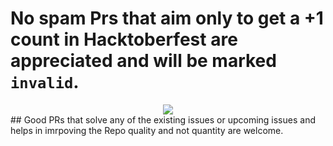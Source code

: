 # No spam Prs that aim only to get a +1 count in Hacktoberfest are appreciated and will be marked `invalid`.
<div style="text-align:center; width:100%">
<img  src="https://github.com/Ishaan28malik/Get-Dev-Resources/blob/main/src/assets/Git-octo.gif" />
</div>
## Good PRs that solve any of the existing issues or upcoming issues and helps in imrpoving the Repo quality and not quantity are welcome.
